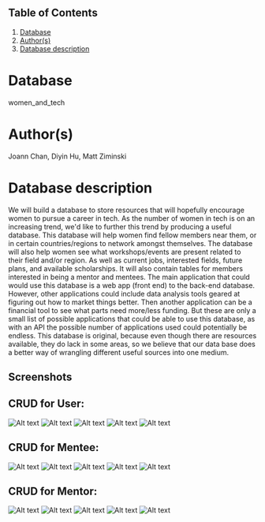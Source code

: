 ## Table of Contents
1. [Database](#database)
1. [Author(s)](#author)
1. [Database description](#description)
# Database
women_and_tech
# Author(s)
Joann Chan, 
Diyin Hu, 
Matt Ziminski
# Database description
We will build a database to store resources that will hopefully encourage women to pursue a career in tech. As the number of women in tech is on an increasing trend, we'd like to further this trend by producing a useful database. This database will help women find fellow members near them, or in certain countries/regions to network amongst themselves. The database will also help women see what workshops/events are present related to their field and/or region. As well as current jobs, interested fields, future plans, and available scholarships. It will also contain tables for members interested in being a mentor and mentees. The main application that could would use this database is a web app (front end) to the back-end database. However, other applications could include data analysis tools geared at figuring out how to market things better. Then another application can be a financial tool to see what parts need more/less funding. But these are only a small list of possible applications that could be able to use this database, as with an API the possible number of applications used could potentially be endless. This database is original, because even though there are resources available, they do lack in some areas, so we believe that our data base does a better way of wrangling different useful sources into one medium.

## Screenshots

## CRUD for User:
![Alt text](/screenshots/User_CRUD.png?raw=true)
![Alt text](/screenshots/createUser.png?raw=true)
![Alt text](/screenshots/readUser.png?raw=true)
![Alt text](/screenshots/updateUser.png?raw=true)
![Alt text](/screenshots/deleteUser.png?raw=true)

## CRUD for Mentee:
![Alt text](/screenshots/Mentee_CRUD.png?raw=true)
![Alt text](/screenshots/createMentee.png?raw=true)
![Alt text](/screenshots/readMentee.png?raw=true)
![Alt text](/screenshots/updateMentee.png?raw=true)
![Alt text](/screenshots/deleteMentee.png?raw=true)

## CRUD for Mentor:
![Alt text](/screenshots/Mentor_CRUD.png?raw=true)
![Alt text](/screenshots/createMentor.png?raw=true)
![Alt text](/screenshots/readMentor.png?raw=true)
![Alt text](/screenshots/updateMentor.png?raw=true)
![Alt text](/screenshots/deleteMentor.png?raw=true)
